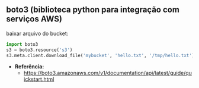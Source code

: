 ## boto3 (biblioteca python para integração com serviços AWS)

baixar arquivo do bucket:
```python
import boto3
s3 = boto3.resource('s3')
s3.meta.client.download_file('mybucket', 'hello.txt', '/tmp/hello.txt')
```
- **Referência:**
  - https://boto3.amazonaws.com/v1/documentation/api/latest/guide/quickstart.html